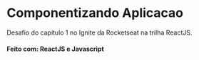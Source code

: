 # Componentizando Aplicacao

Desafio do capítulo 1 no Ignite da Rocketseat na trilha ReactJS.

#### Feito com: ReactJS e Javascript
